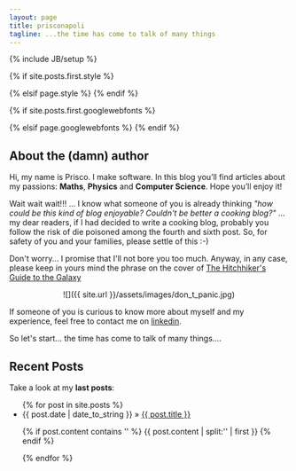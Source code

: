 ```yaml
---
layout: page
title: prisconapoli
tagline: ...the time has come to talk of many things
---
```

{% include JB/setup %}

{% if site.posts.first.style %}
  <link rel="stylesheet" href="/css/art-direction/{{ site.posts.first.style }}">
{% elsif page.style %}
  <link rel="stylesheet" href="/css/art-direction/{{ page.style }}">
{% endif %}

{% if site.posts.first.googlewebfonts %}
  <link href='http://fonts.googleapis.com/css?family={{ site.posts.first.googlewebfonts }}'>
{% elsif page.googlewebfonts %}
  <link href='http://fonts.googleapis.com/css?family={{ page.googlewebfonts }}'>
{% endif %}

## About the (damn) author 
Hi, my name is Prisco. I make software. In this blog you’ll find articles about my passions: **Maths**, **Physics** and **Computer Science**. Hope you’ll enjoy it! 

Wait wait wait!!! ... I know what someone of you is already thinking *"how could be this kind of blog enjoyable? Couldn't be better a cooking blog?"* 
 ... my dear readers, if I had decided to write a cooking blog, probably you follow the risk of die poisoned among the fourth and sixth post. So, for safety of you and your families, please settle of this :-) 

Don't worry... I promise that I'll not bore you too much.  Anyway, in any case, please keep in yours mind the phrase on the cover of [The Hitchhiker's Guide to the Galaxy](http://en.wikipedia.org/wiki/The_Hitchhiker%27s_Guide_to_the_Galaxy)  

<div style="text-align:center" markdown="1">
![]({{ site.url }}/assets/images/don_t_panic.jpg)
</div>


If someone of you is curious to know more about myself and my experience, feel free to contact me on [linkedin](http://ie.linkedin.com/in/prisconapoli/). 

So let's start... the time has come to talk of many things....


## Recent Posts

Take a look at my **last posts**:

<ul class="posts">
  {% for post in site.posts %}
    <li>
    <span>{{ post.date | date_to_string }}</span> &raquo; <a href="{{ BASE_PATH }}{{ post.url }}">{{ post.title }}</a>
    <p>{% if post.content contains '<!--more-->' %}
        {{ post.content | split:'<!--more-->' | first }}
    {% endif %}</p>
    </li>
  {% endfor %}
</ul>